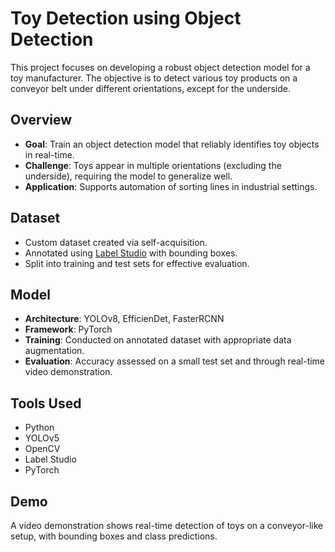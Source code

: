 # Toy Detection using Object Detection

This project focuses on developing a robust object detection model for a toy manufacturer. The objective is to detect various toy products on a conveyor belt under different orientations, except for the underside.

## Overview

- **Goal**: Train an object detection model that reliably identifies toy objects in real-time.
- **Challenge**: Toys appear in multiple orientations (excluding the underside), requiring the model to generalize well.
- **Application**: Supports automation of sorting lines in industrial settings.

## Dataset

- Custom dataset created via self-acquisition.
- Annotated using [Label Studio](https://labelstud.io/) with bounding boxes.
- Split into training and test sets for effective evaluation.

## Model

- **Architecture**: YOLOv8, EfficienDet, FasterRCNN
- **Framework**: PyTorch
- **Training**: Conducted on annotated dataset with appropriate data augmentation.
- **Evaluation**: Accuracy assessed on a small test set and through real-time video demonstration.

## Tools Used

- Python
- YOLOv5
- OpenCV
- Label Studio
- PyTorch

## Demo

A video demonstration shows real-time detection of toys on a conveyor-like setup, with bounding boxes and class predictions.


